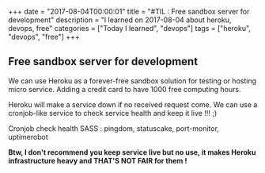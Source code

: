 +++
date = "2017-08-04T00:00:01"
title = "#TIL : Free sandbox server for development"
description = "I learned on 2017-08-04 about heroku, devops, free"
categories = ["Today I learned", "devops"]
tags = ["heroku", "devops", "free"]
+++



## Free sandbox server for development

We can use Heroku as a forever-free sandbox solution for testing or hosting micro service. Adding a credit card to have 1000 free computing hours.

Heroku will make a service down if no received request come. We can use a cronjob-like service to check service health and keep it live !!! ;)

Cronjob check health SASS : pingdom, statuscake, port-monitor, uptimerobot

**Btw, I don't recommend you keep service live but no use, it makes Heroku infrastructure heavy and THAT'S NOT FAIR for them !**
